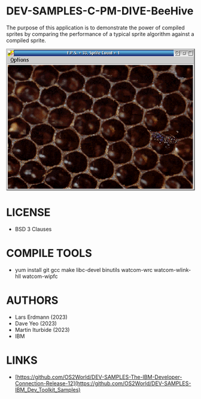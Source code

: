 # DEV-SAMPLES-C-PM-DIVE-BeeHive
The purpose of this application is to demonstrate the power of compiled sprites by comparing the performance of a typical sprite algorithm against a compiled sprite.

![BeeHive ScreenShot](/wiki/BeeHive_001.png)

LICENSE
===============
* BSD 3 Clauses

COMPILE TOOLS
===============
* yum install git gcc make libc-devel binutils watcom-wrc watcom-wlink-hll watcom-wipfc
 
AUTHORS
===============
* Lars Erdmann (2023)
* Dave Yeo (2023)
* Martin Iturbide (2023)
* IBM

LINKS
===============
* [https://github.com/OS2World/DEV-SAMPLES-The-IBM-Developer-Connection-Release-12](https://github.com/OS2World/DEV-SAMPLES-IBM_Dev_Toolkit_Samples)
